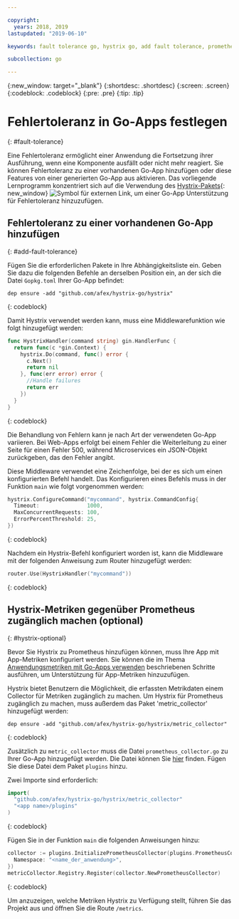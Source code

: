 ```yaml
---

copyright:
  years: 2018, 2019
lastupdated: "2019-06-10"

keywords: fault tolerance go, hystrix go, add fault tolerance, prometheus go, debug go apps

subcollection: go

---
```


{:new_window: target="_blank"}
{:shortdesc: .shortdesc}
{:screen: .screen}
{:codeblock: .codeblock}
{:pre: .pre}
{:tip: .tip}

# Fehlertoleranz in Go-Apps festlegen
{: #fault-tolerance}

Eine Fehlertoleranz ermöglicht einer Anwendung die Fortsetzung ihrer Ausführung, wenn eine Komponente ausfällt oder nicht mehr reagiert. Sie können Fehlertoleranz zu einer vorhandenen Go-App hinzufügen oder diese Features von einer generierten Go-App aus aktivieren. Das vorliegende Lernprogramm konzentriert sich auf die Verwendung des [Hystrix-Pakets](https://godoc.org/github.com/afex/hystrix-go/hystrix){: new_window} ![Symbol für externen Link](../icons/launch-glyph.svg "Symbol für externen Link"), um einer Go-App Unterstützung für Fehlertoleranz hinzuzufügen. 

## Fehlertoleranz zu einer vorhandenen Go-App hinzufügen
{: #add-fault-tolerance}

Fügen Sie die erforderlichen Pakete in Ihre Abhängigkeitsliste ein. Geben Sie dazu die folgenden Befehle an derselben Position ein, an der sich die Datei `Gopkg.toml` Ihrer Go-App befindet: 
```
dep ensure -add "github.com/afex/hystrix-go/hystrix"
```
{: codeblock}

Damit Hystrix verwendet werden kann, muss eine Middlewarefunktion wie folgt hinzugefügt werden:
```go
func HystrixHandler(command string) gin.HandlerFunc {
  return func(c *gin.Context) {
    hystrix.Do(command, func() error {
      c.Next()
      return nil
    }, func(err error) error {
      //Handle failures
      return err
    })
  }
}
``` 
{: codeblock}

Die Behandlung von Fehlern kann je nach Art der verwendeten Go-App variieren. Bei Web-Apps erfolgt bei einem Fehler die Weiterleitung zu einer Seite für einen Fehler 500, während Microservices ein JSON-Objekt zurückgeben, das den Fehler angibt.

Diese Middleware verwendet eine Zeichenfolge, bei der es sich um einen konfigurierten Befehl handelt. Das Konfigurieren eines Befehls muss in der Funktion `main` wie folgt vorgenommen werden:
```go
hystrix.ConfigureCommand("mycommand", hystrix.CommandConfig{
  Timeout:               1000,
  MaxConcurrentRequests: 100,
  ErrorPercentThreshold: 25,
})
```
{: codeblock}

Nachdem ein Hystrix-Befehl konfiguriert worden ist, kann die Middleware mit der folgenden Anweisung zum Router hinzugefügt werden:
```go
router.Use(HystrixHandler("mycommand"))
```
{: codeblock}

## Hystrix-Metriken gegenüber Prometheus zugänglich machen (optional)
{: #hystrix-optional}

Bevor Sie Hystrix zu Prometheus hinzufügen können, muss Ihre App mit App-Metriken konfiguriert werden. Sie können die im Thema [Anwendungsmetriken mit Go-Apps verwenden](/docs/go?topic=go-go-appmetrics) beschriebenen Schritte ausführen, um Unterstützung für App-Metriken hinzuzufügen. 

Hystrix bietet Benutzern die Möglichkeit, die erfassten Metrikdaten einem Collector für Metriken zugänglich zu machen. Um Hystrix für Prometheus zugänglich zu machen, muss außerdem das Paket 'metric_collector' hinzugefügt werden: 
```
dep ensure -add "github.com/afex/hystrix-go/hystrix/metric_collector"
```
{: codeblock}

Zusätzlich zu `metric_collector` muss die Datei `prometheus_collector.go` zu Ihrer Go-App hinzugefügt werden. Die Datei können Sie [hier](https://github.com/ibm-developer/generator-ibm-core-golang-gin/blob/develop/generators/app/templates/plugins/prometheus_collector.go) finden. Fügen Sie diese Datei dem Paket `plugins` hinzu. 

Zwei Importe sind erforderlich: 
```go
import(
  "github.com/afex/hystrix-go/hystrix/metric_collector"
  "<app name>/plugins"
)
```
{: codeblock}

Fügen Sie in der Funktion `main` die folgenden Anweisungen hinzu: 
```go
collector := plugins.InitializePrometheusCollector(plugins.PrometheusCollectorConfig{
  Namespace: "<name_der_anwendung>",
})
metricCollector.Registry.Register(collector.NewPrometheusCollector)
```
{: codeblock}

Um anzuzeigen, welche Metriken Hystrix zu Verfügung stellt, führen Sie das Projekt aus und öffnen Sie die Route `/metrics`.
